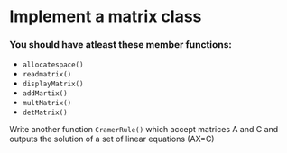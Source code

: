 # Implement a matrix class 

### You should have atleast these member functions:  
* `allocatespace() `
* `readmatrix()`
* `displayMatrix()`
* `addMartix()`
* `multMatrix()`
* `detMatrix()`

Write another function `CramerRule()` which accept matrices A and C and outputs the solution of a set of linear equations (AX=C)
